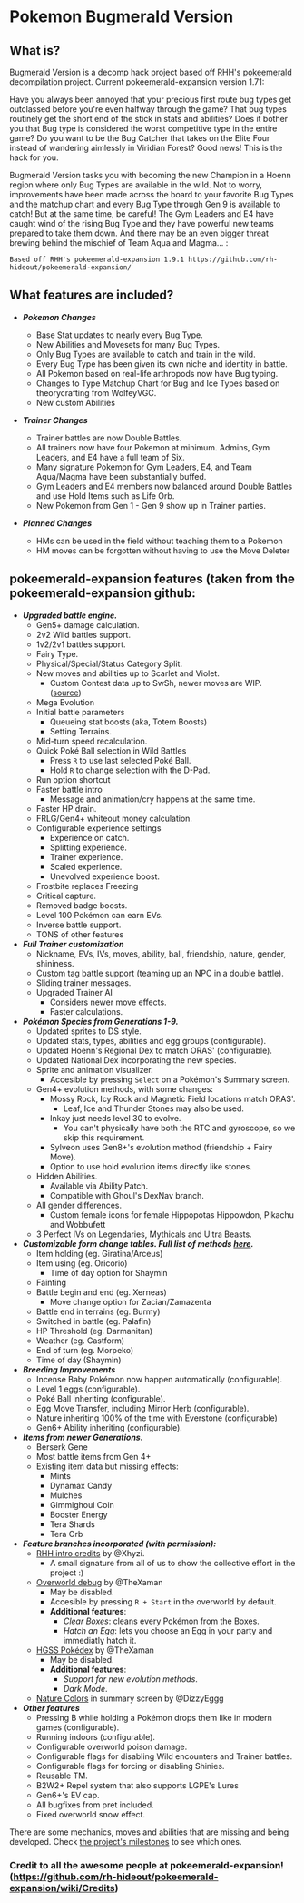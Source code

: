 # Pokemon Bugmerald Version

## What is?

Bugmerald Version is a decomp hack project based off RHH's [pokeemerald](https://github.com/rh-hideout/pokeemerald-expansion) decompilation project.
Current pokeemerald-expansion version 1.71: 

Have you always been annoyed that your precious first route bug types get outclassed before you're even halfway through the game? That bug types routinely get the short end of the stick in stats and abilities? Does it bother you that Bug type is considered the worst competitive type in the entire game? Do you want to be the Bug Catcher that takes on the Elite Four instead of wandering aimlessly in Viridian Forest? Good news! This is the hack for you.

Bugmerald Version tasks you with becoming the new Champion in a Hoenn region where only Bug Types are available in the wild. Not to worry, improvements have been made across the board to your favorite Bug Types and the matchup chart and every Bug Type through Gen 9 is available to catch! But at the same time, be careful! The Gym Leaders and E4 have caught wind of the rising Bug Type and they have powerful new teams prepared to take them down. And there may be an even bigger threat brewing behind the mischief of Team Aqua and Magma...
:
```
Based off RHH's pokeemerald-expansion 1.9.1 https://github.com/rh-hideout/pokeemerald-expansion/
```

## What features are included?
- ***Pokemon Changes***
    - Base Stat updates to nearly every Bug Type.
    - New Abilities and Movesets for many Bug Types.
	- Only Bug Types are available to catch and train in the wild.
	- Every Bug Type has been given its own niche and identity in battle.
	- All Pokemon based on real-life arthropods now have Bug typing.
    - Changes to Type Matchup Chart for Bug and Ice Types based on theorycrafting from WolfeyVGC.
	- New custom Abilities

- ***Trainer Changes***
	- Trainer battles are now Double Battles.
	- All trainers now have four Pokemon at minimum. Admins, Gym Leaders, and E4 have a full team of Six.
    - Many signature Pokemon for Gym Leaders, E4, and Team Aqua/Magma have been substantially buffed.
	- Gym Leaders and E4 members now balanced around Double Battles and use Hold Items such as Life Orb.
	- New Pokemon from Gen 1 - Gen 9 show up in Trainer parties.

- ***Planned Changes***
	- HMs can be used in the field without teaching them to a Pokemon
	- HM moves can be forgotten without having to use the Move Deleter


## pokeemerald-expansion features (taken from the pokeemerald-expansion github:
- ***Upgraded battle engine.***
    - Gen5+ damage calculation.
    - 2v2 Wild battles support.
    - 1v2/2v1 battles support.
    - Fairy Type.
    - Physical/Special/Status Category Split.
    - New moves and abilities up to Scarlet and Violet.
        - Custom Contest data up to SwSh, newer moves are WIP. ([source](https://pokemonurpg.com/info/contests/rse-move-list/))
    - Mega Evolution
    - Initial battle parameters
        - Queueing stat boosts (aka, Totem Boosts)
        - Setting Terrains.
    - Mid-turn speed recalculation.
    - Quick Poké Ball selection in Wild Battles
        - Press `R` to use last selected Poké Ball.
        - Hold `R` to change selection with the D-Pad.
    - Run option shortcut
    - Faster battle intro
        - Message and animation/cry happens at the same time.
    - Faster HP drain.
    - FRLG/Gen4+ whiteout money calculation.
    - Configurable experience settings
        - Experience on catch.
        - Splitting experience.
        - Trainer experience.
        - Scaled experience.
        - Unevolved experience boost.
    - Frostbite replaces Freezing
    - Critical capture.
    - Removed badge boosts.
    - Level 100 Pokémon can earn EVs.
    - Inverse battle support.
    - TONS of other features
- ***Full Trainer customization***
    - Nickname, EVs, IVs, moves, ability, ball, friendship, nature, gender, shininess.
    - Custom tag battle support (teaming up an NPC in a double battle).
    - Sliding trainer messages.
    - Upgraded Trainer AI
        - Considers newer move effects.
        - Faster calculations.
- ***Pokémon Species from Generations 1-9.***
    - Updated sprites to DS style.
    - Updated stats, types, abilities and egg groups (configurable).
    - Updated Hoenn's Regional Dex to match ORAS' (configurable).
    - Updated National Dex incorporating the new species.
    - Sprite and animation visualizer.
        - Accesible by pressing `Select` on a Pokémon's Summary screen.
    - Gen4+ evolution methods, with some changes:
        - Mossy Rock, Icy Rock and Magnetic Field locations match ORAS'.
            - Leaf, Ice and Thunder Stones may also be used.
        - Inkay just needs level 30 to evolve.
            - You can't physically have both the RTC and gyroscope, so we skip this requirement.
        - Sylveon uses Gen8+'s evolution method (friendship + Fairy Move).
        - Option to use hold evolution items directly like stones.
    - Hidden Abilities.
        - Available via Ability Patch.
        - Compatible with Ghoul's DexNav branch.
    - All gender differences.
        - Custom female icons for female Hippopotas Hippowdon, Pikachu and Wobbufett
    - 3 Perfect IVs on Legendaries, Mythicals and Ultra Beasts.
- ***Customizable form change tables. Full list of methods [here](/include/constants/form_change_types.h).***
    - Item holding (eg. Giratina/Arceus)
    - Item using (eg. Oricorio)
        - Time of day option for Shaymin
    - Fainting
    - Battle begin and end (eg. Xerneas)
        - Move change option for Zacian/Zamazenta
    - Battle end in terrains (eg. Burmy)
    - Switched in battle (eg. Palafin)
    - HP Threshold (eg. Darmanitan)
    - Weather (eg. Castform)
    - End of turn (eg. Morpeko)
    - Time of day (Shaymin)
- ***Breeding Improvements***
    - Incense Baby Pokémon now happen automatically (configurable).
    - Level 1 eggs (configurable).
    - Poké Ball inheriting (configurable).
    - Egg Move Transfer, including Mirror Herb (configurable).
    - Nature inheriting 100% of the time with Everstone (configurable)
    - Gen6+ Ability inheriting (configurable).
- ***Items from newer Generations.***
    - Berserk Gene
    - Most battle items from Gen 4+
    - Existing item data but missing effects:
        - Mints
        - Dynamax Candy
        - Mulches
        - Gimmighoul Coin
        - Booster Energy
        - Tera Shards
        - Tera Orb
- ***Feature branches incorporated (with permission):***
    - [RHH intro credits](https://github.com/Xhyzi/pokeemerald/tree/rhh-intro-credits) by @Xhyzi.
        - A small signature from all of us to show the collective effort in the project :)
    - [Overworld debug](https://github.com/TheXaman/pokeemerald/tree/tx_debug_system) by @TheXaman
        - May be disabled.
        - Accesible by pressing `R + Start` in the overworld by default.
        - **Additional features**:
            - *Clear Boxes*: cleans every Pokémon from the Boxes.
            - *Hatch an Egg*: lets you choose an Egg in your party and immediatly hatch it.
    - [HGSS Pokédex](https://github.com/TheXaman/pokeemerald/tree/tx_pokedexPlus_hgss) by @TheXaman
        - May be disabled.
        - **Additional features**:
            - *Support for new evolution methods*.
            - *Dark Mode*.
    - [Nature Colors](https://github.com/DizzyEggg/pokeemerald/tree/nature_color) in summary screen by @DizzyEggg
- ***Other features***
    - Pressing B while holding a Pokémon drops them like in modern games (configurable).
    - Running indoors (configurable).
    - Configurable overworld poison damage.
    - Configurable flags for disabling Wild encounters and Trainer battles.
    - Configurable flags for forcing or disabling Shinies.
    - Reusable TM.
    - B2W2+ Repel system that also supports LGPE's Lures
    - Gen6+'s EV cap.
    - All bugfixes from pret included.
    - Fixed overworld snow effect.

There are some mechanics, moves and abilities that are missing and being developed. Check [the project's milestones](https://github.com/rh-hideout/pokeemerald-expansion/milestones) to see which ones.

### Credit to all the awesome people at pokeemerald-expansion! (https://github.com/rh-hideout/pokeemerald-expansion/wiki/Credits) 